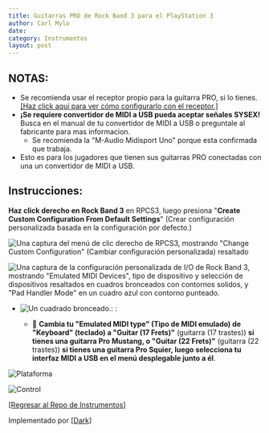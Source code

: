 ```yaml
---
title: Guitarras PRO de Rock Band 3 para el PlayStation 3
author: Carl Mylo
date: 
category: Instrumentos
layout: post
---
```


## NOTAS:

* Se recomienda usar el receptor propio para la guitarra PRO, si lo tienes. [[Haz click aquí para ver cómo configurarlo con el receptor.]](https://rb3pc.milohax.org/espanol/conexiondirecta/)
* **¡Se requiere convertidor de MIDI a USB pueda aceptar señales SYSEX!** Busca en el manual de tu convertidor de MIDI a USB o preguntale al fabricante para mas informacion.
	* Se recomienda la "M-Audio Midisport Uno" porque esta confirmada que trabaja.
* Esto es para los jugadores que tienen sus guitarras PRO conectadas con una un convertidor de MIDI a USB.

## Instrucciones:
**Haz click derecho en Rock Band 3** en RPCS3, luego presiona "**Create Custom Configuration From Default Settings**" (Crear configuración personalizada basada en la configuración por defecto.)  

![Una captura del menú de clic derecho de RPCS3, mostrando "Change Custom Configuration" (Cambiar configuración personalizada) resaltado](https://raw.githubusercontent.com/hmxmilohax/rb3-pc/main/assets/images/cust/rpcs3customconfigchange.png "Change Custom Configuration")

![Una captura de la configuración personalizada de I/O de Rock Band 3, mostrando "Emulated MIDI Devices", tipo de dispositivo y selección de dispositivos resaltados en cuadros bronceados con contornos solidos, y "Pad Handler Mode" en un cuadro azul con contorno punteado.](https://raw.githubusercontent.com/hmxmilohax/rb3-pc/main/assets/images/cust/io.png "I/O")

* ![Un cuadrado bronceado.](https://raw.githubusercontent.com/hmxmilohax/rb3-pc/main/assets/images/cust/smalltan.png "Cuadrado bronceado"): :

	* 🎸 **Cambia tu "Emulated MIDI type" (Tipo de MIDI emulado) de "Keyboard" (teclado) a "Guitar (17 Frets)"** (guitarra (17 trastes)) **si tienes una guitarra Pro Mustang, o "Guitar (22 Frets)"** (guitarra (22 trastes)) **si tienes una guitarra Pro Squier, luego selecciona tu interfaz MIDI a USB en el menú desplegable junto a él**.


![Plataforma](https://raw.githubusercontent.com/hmxmilohax/rb3-pc/main/assets/images/instruments/plat/ps3.png "Plataforma") 

![Control](https://raw.githubusercontent.com/hmxmilohax/rb3-pc/main/assets/images/instruments/cont/rbprotar.png "Control") 

[[Regresar al Repo de Instrumentos]](https://rb3pc.milohax.org/espanol/repodeinst/#lista-de-instrumentos)

Implementado por [[Dark]](https://dark.ski/)